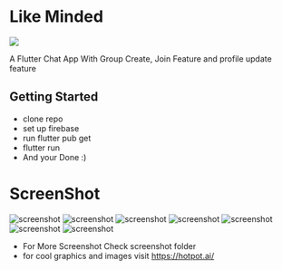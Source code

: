 # Like Minded 
<img src="https://www.codemate.com/wp-content/uploads/2016/02/flutter-logo-round.png" style="height:150px width150px">

A Flutter Chat App With Group Create, Join  Feature and profile update feature

## Getting Started
- clone repo 
- set up firebase
-  run flutter pub get
-  flutter run 
- And your Done :)
# ScreenShot
![screenshot](screenshot/lOUHVVx6pUEs_1024_500.png)
![screenshot](screenshot/y5y5FT0Nlpj2_1440_2880.png)
![screenshot](screenshot/7NDVpWSnJDlo_1440_2880.png)
![screenshot](screenshot/LPGmi8CqYT9H_1440_2880.png)
![screenshot](screenshot/KWmr1eMnVn76_1440_2880.png)
![screenshot](screenshot/hwdktobfXJcJ_1440_2880.png)
![screenshot](screenshot/p8giyPxI9jF1_1440_2880.png)
- For More Screenshot Check screenshot folder
- for cool graphics and images visit https://hotpot.ai/
